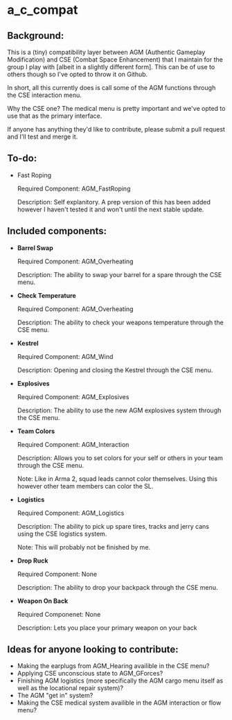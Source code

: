 a_c_compat
==========


Background:
---------------------------
This is a (tiny) compatibility layer between AGM (Authentic Gameplay Modification) and CSE (Combat Space Enhancement) that I maintain for the group I play with [albeit in a slightly different form]. This can be of use to others though so I've opted to throw it on Github.

In short, all this currently does is call some of the AGM functions through the CSE interaction menu.

Why the CSE one? The medical menu is pretty important and we've opted to use that as the primary interface.

If anyone has anything they'd like to contribute, please submit a pull request and I'll test and merge it.

To-do:
---------------------------

  - Fast Roping

    Required Component: AGM_FastRoping

    Description: Self explanitory. A prep version of this has been added however I haven't tested it and won't until the next stable update.

Included components:
---------------------------

  - **Barrel Swap**

    Required Component: AGM_Overheating

    Description: The ability to swap your barrel for a spare through the CSE menu.
    
  - **Check Temperature**

    Required Component: AGM_Overheating

    Description: The ability to check your weapons temperature through the CSE menu.

  - **Kestrel**

    Required Component: AGM_Wind

    Description: Opening and closing the Kestrel through the CSE menu.

  - **Explosives**

    Required Component: AGM_Explosives

    Description: The ability to use the new AGM explosives system through the CSE menu.
    
  - **Team Colors**

    Required Component: AGM_Interaction

    Description: Allows you to set colors for your self or others in your team through the CSE menu.
    
    Note: Like in Arma 2, squad leads cannot color themselves. Using this however other team members can color the SL.

  - **Logistics**

    Required Component: AGM_Logistics

    Description: The ability to pick up spare tires, tracks and jerry cans using the CSE logistics system.

    Note: This will probably not be finished by me.

  - **Drop Ruck**

    Required Component: None

    Description: The ability to drop your backpack through the CSE menu.
      
  - **Weapon On Back**

    Required Componenet: None

    Description: Lets you place your primary weapon on your back

Ideas for anyone looking to contribute:
---------------------------

  - Making the earplugs from AGM_Hearing availible in the CSE menu?
  - Applying CSE unconscious state to AGM_GForces?
  - Finishing AGM logistics (more specifically the AGM cargo menu itself as well as the locational repair system)?
  - The AGM "get in" system?
  - Making the CSE medical system availible in the AGM interaction or flow menu?
